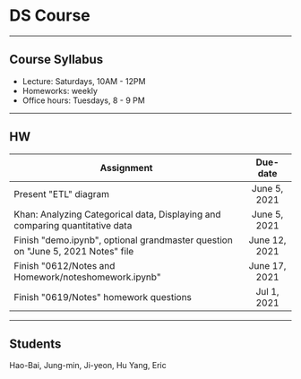 # DS Course

----
## Course Syllabus
- Lecture: Saturdays, 10AM - 12PM
- Homeworks: weekly
- Office hours: Tuesdays, 8 - 9 PM

----
## HW
| Assignment        | Due-date           |
| ------------- |:-------------:|
| Present "ETL" diagram      | June 5, 2021 |
| Khan: Analyzing Categorical data, Displaying and comparing quantitative data | June 5, 2021 |
| Finish "demo.ipynb", optional grandmaster question on "June 5, 2021 Notes" file | June 12, 2021 |
| Finish "0612/Notes and Homework/noteshomework.ipynb" | June 17, 2021 |
| Finish "0619/Notes" homework questions | Jul 1, 2021 |

----
## Students
Hao-Bai, Jung-min, Ji-yeon, Hu Yang, Eric
